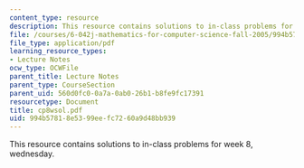 ```yaml
---
content_type: resource
description: This resource contains solutions to in-class problems for week 8, wednesday.
file: /courses/6-042j-mathematics-for-computer-science-fall-2005/994b57818e5399eefc7260a9d48bb939_cp8wsol.pdf
file_type: application/pdf
learning_resource_types:
- Lecture Notes
ocw_type: OCWFile
parent_title: Lecture Notes
parent_type: CourseSection
parent_uid: 560d0fc0-0a7a-0ab0-26b1-b8fe9fc17391
resourcetype: Document
title: cp8wsol.pdf
uid: 994b5781-8e53-99ee-fc72-60a9d48bb939
---
```

This resource contains solutions to in-class problems for week 8, wednesday.

